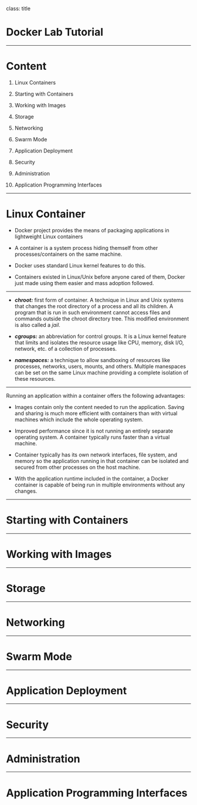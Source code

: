 class: title

# Docker Lab Tutorial

---
# Content

1. Linux Containers

2. Starting with Containers

3. Working with Images

4. Storage

5. Networking

6. Swarm Mode

7. Application Deployment

8. Security

9. Administration

10. Application Programming Interfaces

---
# Linux Container

- Docker project provides the means of packaging applications in lightweight Linux containers

- A container is a system process hiding themself from other processes/containers on the same machine.

- Docker uses standard Linux kernel features to do this.

- Containers existed in Linux/Unix before anyone cared of them, Docker just made using them easier and mass adoption followed.

---
- ***chroot:*** first form of container. A technique in Linux and Unix systems that changes the root directory of a process and all its children. A program that is run in such environment cannot access files and commands outside the chroot directory tree. This modified environment is also called a *jail*.

- ***cgroups:***  an abbreviation for control groups. It is a Linux kernel feature that limits and isolates the resource usage like CPU, memory, disk I/O, network, etc. of a collection of processes.

- ***namespaces:*** a technique to allow sandboxing of resources like processes, networks, users, mounts, and others. Multiple manespaces can be set on the same Linux machine providing a complete isolation of these resources.  

---
Running an application within a container offers the following advantages:

  - Images contain only the content needed to run the application. Saving and sharing is much more efficient with containers than with virtual machines which include the whole operating system.

  - Improved performance since it is not running an entirely separate operating system. A container typically runs faster than a virtual machine.

  - Container typically has its own network interfaces, file system, and memory so the application running in that container can be isolated and secured from other processes on the host machine.

  - With the application runtime included in the container, a Docker container is capable of being run in multiple environments without any changes.

---
# Starting with Containers

---
# Working with Images

---
# Storage

---
# Networking

---
# Swarm Mode

---
# Application Deployment

---
# Security

---
# Administration

---
# Application Programming Interfaces















